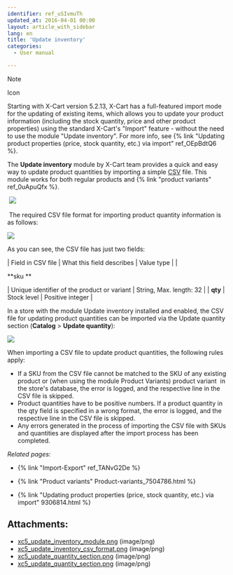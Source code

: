 ```yaml
---
identifier: ref_uSIvmuTh
updated_at: 2016-04-01 00:00
layout: article_with_sidebar
lang: en
title: 'Update inventory'
categories:
  - User manual

---
```



Note

Icon

Starting with X-Cart version 5.2.13, X-Cart has a full-featured import mode for the updating of existing items, which allows you to update your product information (including the stock quantity, price and other product properties) using the standard X-Cart's "Import" feature - without the need to use the module "Update inventory". For more info, see {% link "Updating product properties (price, stock quantity, etc.) via import" ref_OEpBdtQ6 %}.

The **Update inventory** module by X-Cart team provides a quick and easy way to update product quantities by importing a simple [CSV](https://en.wikipedia.org/wiki/Comma-separated_values) file. This module works for both regular products and {% link "product variants" ref_0uApuQfx %}.

 ![]({{site.baseurl}}/attachments/9306477/9438200.png?effects=drop-shadow)

 The required CSV file format for importing product quantity information is as follows:

![]({{site.baseurl}}/attachments/9306477/9438201.png?effects=drop-shadow)

As you can see, the CSV file has just two fields:

| Field in CSV file | What this field describes | Value type |
| 

**sku **

 | Unique identifier of the product or variant | String,
Max. length: 32 |
| **qty** | Stock level | Positive integer |

In a store with the module Update inventory installed and enabled, the CSV file for updating product quantities can be imported via the Update quantity section (**Catalog** > **Update quantity**):

![]({{site.baseurl}}/attachments/9306477/9438202.png?effects=drop-shadow)

When importing a CSV file to update product quantities, the following rules apply:

*   If a SKU from the CSV file cannot be matched to the SKU of any existing product or (when using the module Product Variants) product variant  in the store's database, the error is logged, and the respective line in the CSV file is skipped.
*   Product quantities have to be positive numbers. If a product quantity in the qty field is specified in a wrong format, the error is logged, and the respective line in the CSV file is skipped.
*   Any errors generated in the process of importing the CSV file with SKUs and quantities are displayed after the import process has been completed.

_Related pages:_

*   {% link "Import-Export" ref_TANvG2De %}

*   {% link "Product variants" Product-variants_7504786.html %}

*   {% link "Updating product properties (price, stock quantity, etc.) via import" 9306814.html %}

## Attachments:

* [xc5_update_inventory_module.png]({{site.baseurl}}/attachments/9306477/9438200.png) (image/png)
* [xc5_update_inventory_csv_format.png]({{site.baseurl}}/attachments/9306477/9438201.png) (image/png)
* [xc5_update_quantity_section.png]({{site.baseurl}}/attachments/9306477/9438203.png) (image/png)
* [xc5_update_quantity_section.png]({{site.baseurl}}/attachments/9306477/9438202.png) (image/png)